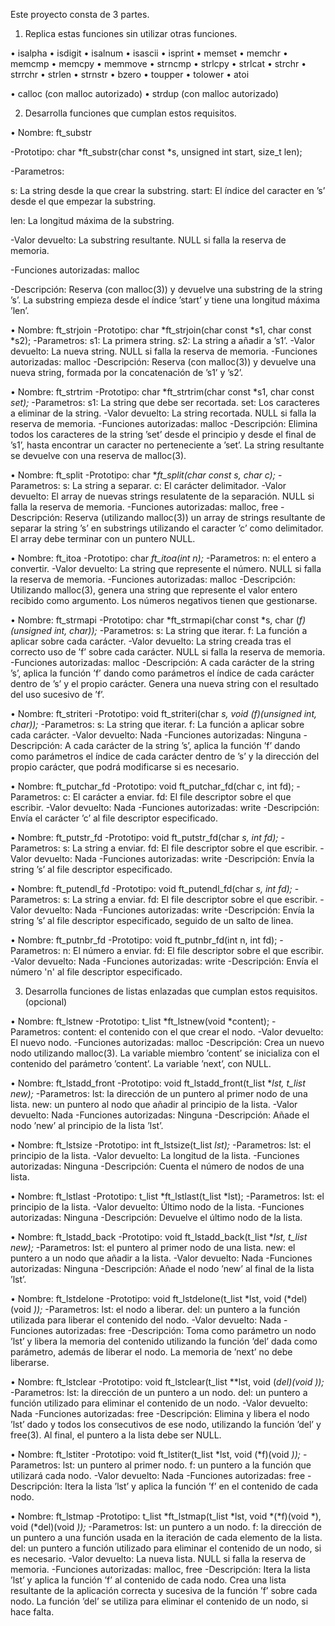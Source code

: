 Este proyecto consta de 3 partes.

1. Replica estas funciones sin utilizar otras funciones.

• isalpha
• isdigit
• isalnum 
• isascii 
• isprint 
• memset 
• memchr 
• memcmp 
• memcpy 
• memmove 
• strncmp 
• strlcpy 
• strlcat
• strchr 
• strrchr 
• strlen 
• strnstr 
• bzero
• toupper 
• tolower 
• atoi

• calloc (con malloc autorizado)
• strdup (con malloc autorizado)

2. Desarrolla funciones que cumplan estos requisitos.


• Nombre: ft_substr

-Prototipo: char *ft_substr(char const *s, unsigned int start, size_t len);

-Parametros:

s: La string desde la que crear la substring. start: El índice del caracter en ’s’ desde el que empezar la substring.

len: La longitud máxima de la substring.

-Valor devuelto: La substring resultante. NULL si falla la reserva de memoria.

-Funciones autorizadas: malloc

-Descripción: Reserva (con malloc(3)) y devuelve una substring de la string ’s’. La substring empieza desde el índice ’start’ y tiene una longitud máxima ’len’.






• Nombre: ft_strjoin
-Prototipo: char *ft_strjoin(char const *s1, char const *s2);
-Parametros:
s1: La primera string.
s2: La string a añadir a ’s1’.
-Valor devuelto: La nueva string. NULL si falla la reserva de memoria.
-Funciones autorizadas: malloc
-Descripción: Reserva (con malloc(3)) y devuelve una nueva string, formada por la concatenación de ’s1’ y ’s2’.


• Nombre: ft_strtrim 
-Prototipo: char *ft_strtrim(char const *s1, char const *set);*
-Parametros: 
s1: La string que debe ser recortada.
set: Los caracteres a eliminar de la string.
-Valor devuelto: La string recortada. NULL si falla la reserva de memoria.
-Funciones autorizadas: malloc
-Descripción: Elimina todos los caracteres de la string ’set’ desde el principio y desde el final de ’s1’, hasta encontrar un caracter no perteneciente a ’set’. La string resultante se devuelve con una reserva de malloc(3).


• Nombre:  ft_split
-Prototipo: char **ft_split(char const *s, char c);**
-Parametros: 
s: La string a separar.
c: El carácter delimitador.
-Valor devuelto: El array de nuevas strings resulatente de la separación. NULL si falla la reserva de memoria.
-Funciones autorizadas: malloc, free
-Descripción: Reserva (utilizando malloc(3)) un array de strings resultante de separar la string ’s’ en substrings utilizando el caracter ’c’ como delimitador. El array debe terminar con un puntero NULL.


• Nombre: ft_itoa
-Prototipo: char *ft_itoa(int n);*
-Parametros: n: el entero a convertir.
-Valor devuelto: La string que represente el número. NULL si falla la reserva de memoria.
-Funciones autorizadas: malloc
-Descripción: Utilizando malloc(3), genera una string que represente el valor entero recibido como argumento. Los números negativos tienen que gestionarse.


• Nombre: ft_strmapi
-Prototipo: char *ft_strmapi(char const *s, char (*f)(unsigned int, char));*
-Parametros: 
s: La string que iterar.
f: La función a aplicar sobre cada carácter.
-Valor devuelto: La string creada tras el correcto uso de ’f’ sobre cada carácter. NULL si falla la reserva de memoria.
-Funciones autorizadas: malloc
-Descripción: A cada carácter de la string ’s’, aplica la función ’f’ dando como parámetros el índice de cada carácter dentro de ’s’ y el propio carácter. Genera una nueva string con el resultado del uso sucesivo de ’f’.


• Nombre:  ft_striteri
-Prototipo: void ft_striteri(char *s, void (*f)(unsigned int, char*));*
-Parametros: 
s: La string que iterar.
f: La función a aplicar sobre cada carácter.
-Valor devuelto: Nada
-Funciones autorizadas: Ninguna
-Descripción: A cada carácter de la string ’s’, aplica la función ’f’ dando como parámetros el índice de cada carácter dentro de ’s’ y la dirección del propio carácter, que podrá modificarse si es necesario.


• Nombre: ft_putchar_fd 
-Prototipo: void ft_putchar_fd(char c, int fd);
-Parametros: 
c: El carácter a enviar.
fd: El file descriptor sobre el que escribir.
-Valor devuelto: Nada
-Funciones autorizadas: write
-Descripción: Envía el carácter ’c’ al file descriptor especificado.


• Nombre: ft_putstr_fd 
-Prototipo: void ft_putstr_fd(char *s, int fd);*
-Parametros:
s: La string a enviar.
fd: El file descriptor sobre el que escribir.
-Valor devuelto: Nada
-Funciones autorizadas: write
-Descripción: Envía la string ’s’ al file descriptor especificado.


• Nombre: ft_putendl_fd 
-Prototipo: void ft_putendl_fd(char *s, int fd);*
-Parametros:
s: La string a enviar.
fd: El file descriptor sobre el que escribir.
-Valor devuelto: Nada
-Funciones autorizadas: write
-Descripción: Envía la string ’s’ al file descriptor especificado, seguido de un salto de linea.


• Nombre: ft_putnbr_fd 
-Prototipo: void ft_putnbr_fd(int n, int fd);
-Parametros:
n: El número a enviar.
fd: El file descriptor sobre el que escribir.
-Valor devuelto: Nada
-Funciones autorizadas: write
-Descripción: Envía el número 'n' al file descriptor especificado.


3. Desarrolla funciones de listas enlazadas que cumplan estos requisitos. (opcional)


• Nombre: ft_lstnew 
-Prototipo: t_list *ft_lstnew(void *content);
-Parametros:
content: el contenido con el que crear el nodo. 
-Valor devuelto: El nuevo nodo.
-Funciones autorizadas: malloc
-Descripción: Crea un nuevo nodo utilizando malloc(3). La variable miembro ’content’ se inicializa con el contenido del parámetro ’content’. La variable ’next’, con NULL.


• Nombre: ft_lstadd_front
-Prototipo: void ft_lstadd_front(t_list **lst, t_list *new);**
-Parametros:
lst: la dirección de un puntero al primer nodo de una lista.
new: un puntero al nodo que añadir al principio de la lista.
-Valor devuelto: Nada
-Funciones autorizadas: Ninguna
-Descripción: Añade el nodo ’new’ al principio de la lista ’lst’.


• Nombre: ft_lstsize 
-Prototipo: int ft_lstsize(t_list *lst);*
-Parametros:
lst: el principio de la lista.
-Valor devuelto: La longitud de la lista.
-Funciones autorizadas: Ninguna
-Descripción: Cuenta el número de nodos de una lista.


• Nombre: ft_lstlast 
-Prototipo: t_list *ft_lstlast(t_list *lst);
-Parametros:
lst: el principio de la lista.
-Valor devuelto: Último nodo de la lista. 
-Funciones autorizadas: Ninguna
-Descripción: Devuelve el último nodo de la lista.


• Nombre: ft_lstadd_back
-Prototipo: void ft_lstadd_back(t_list **lst, t_list *new);**
-Parametros:
lst: el puntero al primer nodo de una lista.
new: el puntero a un nodo que añadir a la lista.
-Valor devuelto: Nada
-Funciones autorizadas: Ninguna
-Descripción: Añade el nodo ’new’ al final de la lista ’lst’.


• Nombre: ft_lstdelone 
-Prototipo: void ft_lstdelone(t_list *lst, void (*del)(void *));*
-Parametros:
lst: el nodo a liberar.
del: un puntero a la función utilizada para liberar el contenido del nodo.
-Valor devuelto: Nada
-Funciones autorizadas: free
-Descripción: Toma como parámetro un nodo ’lst’ y libera la memoria del contenido utilizando la función ’del’ dada como parámetro, además de liberar el nodo. La memoria de ’next’ no debe liberarse.


• Nombre: ft_lstclear
-Prototipo: void ft_lstclear(t_list **lst, void (*del)(void *));**
-Parametros:
lst: la dirección de un puntero a un nodo.
del: un puntero a función utilizado para eliminar el contenido de un nodo.
-Valor devuelto: Nada
-Funciones autorizadas: free
-Descripción: Elimina y libera el nodo ’lst’ dado y todos los consecutivos de ese nodo, utilizando la función ’del’ y free(3). Al final, el puntero a la lista debe ser NULL.


• Nombre: ft_lstiter
-Prototipo: void ft_lstiter(t_list *lst, void (*f)(void *));*
-Parametros:
lst: un puntero al primer nodo.
f: un puntero a la función que utilizará cada nodo.
-Valor devuelto: Nada
-Funciones autorizadas: free
-Descripción: Itera la lista ’lst’ y aplica la función ’f’ en el contenido de cada nodo.


• Nombre: ft_lstmap
-Prototipo: t_list *ft_lstmap(t_list *lst, void *(*f)(void *), void (*del)(void *));*
-Parametros:
lst: un puntero a un nodo.
f: la dirección de un puntero a una función usada en la iteración de cada elemento de la lista. 
del: un puntero a función utilizado para eliminar el contenido de un nodo, si es necesario.
-Valor devuelto: La nueva lista. NULL si falla la reserva de memoria.
-Funciones autorizadas: malloc, free
-Descripción: Itera la lista ’lst’ y aplica la función ’f’ al contenido de cada nodo. Crea una lista resultante de la aplicación correcta y sucesiva de la función ’f’ sobre cada nodo. La función ’del’ se utiliza para eliminar el contenido de un nodo, si hace falta.


